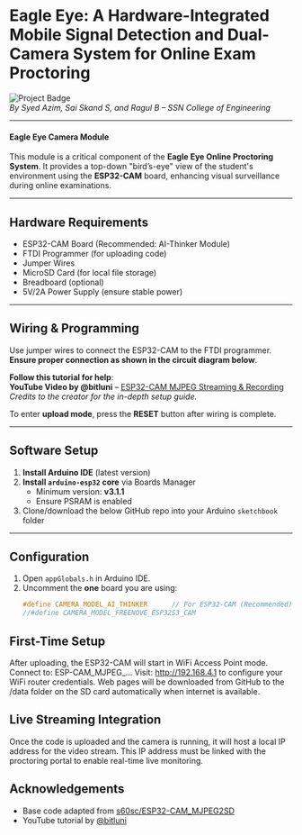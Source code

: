 #  Eagle Eye: A Hardware-Integrated Mobile Signal Detection and Dual-Camera System for Online Exam Proctoring

![Project Badge](https://img.shields.io/badge/Internally_Funded_Student_Project-blueviolet)  
*By Syed Azim, Sai Skand S, and Ragul B – SSN College of Engineering*

---

#### Eagle Eye Camera Module

This module is a critical component of the **Eagle Eye Online Proctoring System**. It provides a top-down "bird’s-eye" view of the student's environment using the **ESP32-CAM** board, enhancing visual surveillance during online examinations.

---

##  Hardware Requirements

- ESP32-CAM Board (Recommended: AI-Thinker Module)
- FTDI Programmer (for uploading code)
- Jumper Wires
- MicroSD Card (for local file storage)
- Breadboard (optional)
- 5V/2A Power Supply (ensure stable power)

---

##  Wiring & Programming

Use jumper wires to connect the ESP32-CAM to the FTDI programmer. **Ensure proper connection as shown in the circuit diagram below**.


 **Follow this tutorial for help**:  
**YouTube Video by @bitluni** – [ESP32-CAM MJPEG Streaming & Recording](https://www.youtube.com/watch?v=k_PJLkfqDuI&t=1134s)  
*Credits to the creator for the in-depth setup guide.*

To enter **upload mode**, press the **RESET** button after wiring is complete.

---

##  Software Setup

1. **Install Arduino IDE** (latest version)
2. **Install `arduino-esp32` core** via Boards Manager  
   - Minimum version: **v3.1.1**
   - Ensure PSRAM is enabled
3. Clone/download the below GitHub repo into your Arduino `sketchbook` folder 

---

##  Configuration

1. Open `appGlobals.h` in Arduino IDE.
2. Uncomment the **one** board you are using:
   ```cpp
   #define CAMERA_MODEL_AI_THINKER      // For ESP32-CAM (Recommended)
   //#define CAMERA_MODEL_FREENOVE_ESP32S3_CAM

## First-Time Setup

After uploading, the ESP32-CAM will start in WiFi Access Point mode.
Connect to: ESP-CAM_MJPEG_...
Visit: http://192.168.4.1 to configure your WiFi router credentials.
Web pages will be downloaded from GitHub to the /data folder on the SD card automatically when internet is available.

## Live Streaming Integration
Once the code is uploaded and the camera is running, it will host a local IP address for the video stream. This IP address must be linked with the proctoring portal to enable real-time live monitoring.

## Acknowledgements

- Base code adapted from [s60sc/ESP32-CAM_MJPEG2SD](https://github.com/s60sc/ESP32-CAM_MJPEG2SD)
- YouTube tutorial by [@bitluni](https://www.youtube.com/watch?v=k_PJLkfqDuI)


